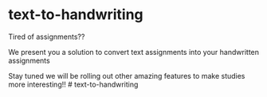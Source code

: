 # text-to-handwriting

Tired of assignments??

We present you a solution to convert text assignments into your handwritten assignments

Stay tuned we will be rolling out other amazing features to make studies more interesting!!
#   t e x t - t o - h a n d w r i t i n g  
 